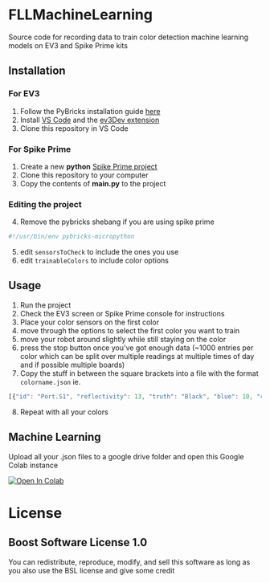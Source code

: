 # FLLMachineLearning
Source code for recording data to train color detection machine learning models on EV3 and Spike Prime kits

## Installation
### For EV3
1. Follow the PyBricks installation guide [here](https://pybricks.com/ev3-micropython/startinstall.html)
2. Install [VS Code](https://code.visualstudio.com/) and the [ev3Dev extension](https://marketplace.visualstudio.com/items?itemName=ev3dev.ev3dev-browser)
3. Clone this repository in VS Code

### For Spike Prime
1. Create a new **python** [Spike Prime project](https://spike.legoeducation.com/prime/lobby)
2. Clone this repository to your computer
3. Copy the contents of **main.py** to the project

### Editing the project
4. Remove the pybricks shebang if you are using spike prime
```python
#!/usr/bin/env pybricks-micropython
```
5. edit ```sensorsToCheck``` to include the ones you use
6. edit ```trainableColors``` to include color options 
## Usage
1. Run the project
2. Check the EV3 screen or Spike Prime console for instructions
3. Place your color sensors on the first color
4. move through the options to select the first color you want to train
5. move your robot around slightly while still staying on the color
6. press the stop button once you've got enough data (~1000 entries per color which can be split over multiple readings at multiple times of day and if possible multiple boards)
7. Copy the stuff in between the square brackets into a file with the format ```colorname.json```
ie.
```javascript
[{"id": "Port.S1", "reflectivity": 13, "truth": "Black", "blue": 10, "classification": "Black", "ambient": -73, "red": 12, "green": 13}, {"id": "Port.S1", "reflectivity": 12, "truth": "Black", "blue": 9, "classification": "Black", "ambient": 1, "red": 11, "green": 12},...]
```
8. Repeat with all your colors
## Machine Learning
Upload all your .json files to a google drive folder and open this Google Colab instance
<br>

[![Open In Colab](https://colab.research.google.com/assets/colab-badge.svg)](https://colab.research.google.com/drive/15q6PGZ2Rg7jCcNPHDlSWeMEhlLRr61Yb?usp=sharing)


# License 
## **Boost Software License 1.0**
You can redistribute, reproduce, modify, and sell this software as long as you also use the BSL license and give some credit